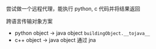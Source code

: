 尝试做一个远程代理，能执行 python, c 代码并将结果返回

跨语言传输对象方案
- python object -> java object `buildingObject.__tojava__`
- c++ object -> java object 通过 jna
